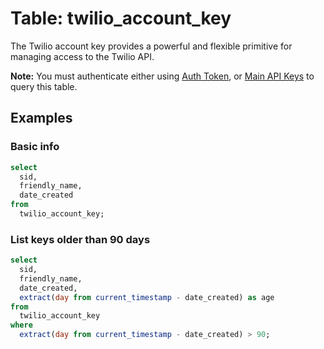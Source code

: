 # Table: twilio_account_key

The Twilio account key provides a powerful and flexible primitive for managing access to the Twilio API.

**Note:** You must authenticate either using [Auth Token](https://www.twilio.com/console), or [Main API Keys](https://www.twilio.com/docs/iam/keys/api-key) to query this table.

## Examples

### Basic info

```sql
select
  sid,
  friendly_name,
  date_created
from
  twilio_account_key;
```

### List keys older than 90 days

```sql
select
  sid,
  friendly_name,
  date_created,
  extract(day from current_timestamp - date_created) as age
from
  twilio_account_key
where
  extract(day from current_timestamp - date_created) > 90;
```
